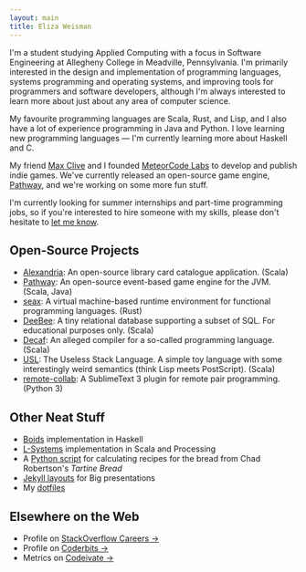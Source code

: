 ```yaml
---
layout: main
title: Eliza Weisman
---
```


I'm a student studying Applied Computing with a focus in Software Engineering at Allegheny College in Meadville, Pennsylvania. I'm primarily interested in the design and implementation of programming languages, systems programming and operating systems, and improving tools for programmers and software developers, although I'm always interested to learn more about just about any area of computer science.

My favourite programming languages are Scala, Rust, and Lisp, and I also have a lot of experience programming in Java and Python. I love learning new programming languages — I'm currently learning more about Haskell and C.

My friend [Max Clive](https://arcticlight.me) and I founded [MeteorCode Labs](https://meteorcodelabs.com) to develop and publish indie games. We've currently released an open-source game engine, [Pathway](https://github.com/MeteorCode/Pathway), and we're working on some more fun stuff.

I'm currently looking for summer internships and part-time programming jobs, so if you're interested to hire someone with my skills, please don't hesitate to [let me know](hire).

Open-Source Projects
--------------------

+ [Alexandria](https://github.com/alexandrialibrary/Alexandria): An open-source library card catalogue application. (Scala)
+ [Pathway](https://github.com/MeteorCode/Pathway): An open-source event-based game engine for the JVM. (Scala, Java)
+ [seax](seax): A virtual machine-based runtime environment for functional programming languages. (Rust)
+ [DeeBee](https://github.com/hawkw/deebee): A tiny relational database supporting a subset of SQL. For educational purposes only. (Scala)
+ [Decaf](decaf): An alleged compiler for a so-called programming language. (Scala)
+ [USL](https://github.com/hawkw/USL): The Useless Stack Language. A simple toy language with some interestingly weird semantics (think Lisp meets PostScript). (Scala)
+ [remote-collab](http://teamremote.github.io/remote-sublime/): A SublimeText 3 plugin for remote pair programming. (Python 3)

Other Neat Stuff
----------------

+ [Boids](https://github.com/cs383-final/cs383-finalproject) implementation in Haskell
+ [L-Systems](http://hawkweisman.me/notebook/programming,computer/science,scala/2015/02/15/l-systems/) implementation in Scala and Processing
+ A [Python script](https://github.com/hawkw/breadplan) for calculating recipes for the bread from Chad Robertson's _Tartine Bread_
+ [Jekyll layouts](https://github.com/hawkw/bigyll) for Big presentations
+ My [dotfiles](https://github.com/hawkw/dotfiles)

Elsewhere on the Web
--------------------

+ Profile on [StackOverflow Careers &#8594;](https://careers.stackoverflow.com/hawkw)
+ Profile on [Coderbits &#8594;](https://coderbits.com/Hawk)
+ Metrics on [Codeivate &#8594;](http://www.codeivate.com/users/hawk)

